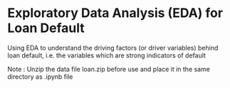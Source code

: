 
# Exploratory Data Analysis (EDA) for Loan Default 

Using EDA to understand the driving factors (or driver variables) behind loan default, i.e. the variables which are strong indicators of default

Note : Unzip the data file loan.zip before use and place it in the same directory as .ipynb file
